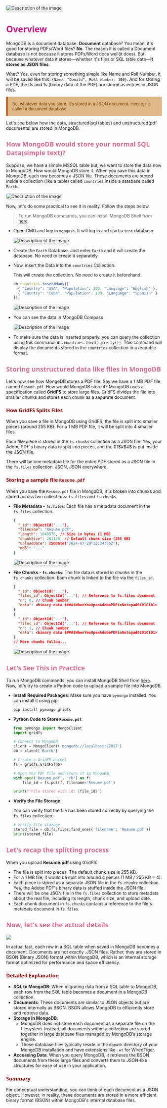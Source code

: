 

<img src="images/custom-image-2024-07-20-01-21-49.png" alt="Description of the image" style="max-width: 100%; height: auto; border: 1px solid #ddd; border-radius: 4px; box-shadow: 0 4px 8px rgba(0, 0, 0, 0.1);">


# <span style="color: #C71585;Font-family: Segoe UI, sans-serif;">Overview</span>

MongoDB is a document database. **Document** database? You mean, it's good for storing PDFs/Word files? **No**. The reason it is called a Document database is not because it stores PDFs/Word docs well(it does). But, because whatever data it stores—whether it's files or SQL table data—**it stores as JSON files**.

What? Yes, even for storing something simple like Name and Roll Number, it will be saved like this: `{Name: "Donald", Roll Number: 100}`. And for storing a PDF, the 0s and 1s (binary data of the PDF) are stored as entries in JSON files.

<p style="color: #804000; font-family: 'Trebuchet MS', Helvetica, sans-serif; background-color: BurlyWood; padding: 15px; border-left: 5px solid #b35900;">
So, whatever data you store, it’s stored in a JSON document. Hence, it's called a document database.
</p>


Let's see below how the data, structured(sql tables) and unstructured(pdf documents) are stored in MongoDB.

## <span style="color: #D87093;Font-family: Segoe UI, sans-serif;">How MongoDB would store your normal SQL Data(simple text)?</span>

Suppose, we have a simple MSSQL table but, we want to store the data now in MongoDB. How would MongoDB store it. When you save this data in MongoDB, each row becomes a JSON file. These documents are stored inside a collection (like a table) called `countries` inside a database called `Earth`.


<img src="images/2024-08-13-15-17-19.png" alt="Description of the image" style="max-width: 100%; height: auto; border: 1px solid #ddd; border-radius: 4px; box-shadow: 0 4px 8px rgba(0, 0, 0, 0.1);">

Now, let's do some practical to see it in reality. Follow the steps below.

> To run MongoDB commands, you can install MongoDB Shell from [here](https://www.mongodb.com/try/download/shell).

- Open CMD and key in `mongosh`. It will log in and start a `test` database:

    <img src="images/custom-image-2024-07-20-02-12-02.png" alt="Description of the image" style="max-width: 100%; height: auto; border: 1px solid #ddd; border-radius: 4px; box-shadow: 0 4px 8px rgba(0, 0, 0, 0.1);">


- Create the `Earth` Database. Just enter `Earth` and it will create the database. No need to create it separately.
    
- Now, insert the Data into the `countries` Collection:
   
   This will create the collection. No need to create it beforehand.

    ```javascript
    db.countries.insertMany([
      { "Country": "USA", "Population": 300, "Language": "English" },
      { "Country": "Cuba", "Population": 100, "Language": "Spanish" }
    ]);
    ```
    <img src="images/custom-image-2024-07-20-02-22-46.png" alt="Description of the image" style="max-width: 100%; height: auto; border: 1px solid #ddd; border-radius: 4px; box-shadow: 0 4px 8px rgba(0, 0, 0, 0.1);">

- You can see the data in MongoDB Compass

    <img src="images/custom-image-2024-07-20-02-26-34.png" alt="Description of the image" style="max-width: 100%; height: auto; border: 1px solid #ddd; border-radius: 4px; box-shadow: 0 4px 8px rgba(0, 0, 0, 0.1);">

- To make sure the data is inserted properly. you can query the collection using this command: `db.countries.find().pretty();`. This command will display the documents stored in the `countries` collection in a readable format.

## <span style="color: #D87093;Font-family: Segoe UI, sans-serif;">Storing unstructured data like files in MongoDB</span>

Let's now see how MongoDB stores a PDF file. Say we have a 1 MB PDF file named `Resume.pdf`. How would MongoDB store it? MongoDB uses a specification called **GridFS** to store large files. GridFS divides the file into smaller chunks and stores each chunk as a separate document.

### <span style="color: #8B0000;Font-family: Segoe UI, sans-serif;">How GridFS Splits Files</span>

When you save a file in MongoDB using GridFS, the file is split into smaller pieces (around 255 KB). For a 1 MB PDF file, it will be split into 4 smaller files.

Each file-piece is stored in the `fs.chunks` collection as a JSON file. Yes, your Adobe PDF's binary data is split into pieces, and the 01$#$#$ is put inside the JSON file.

There will be one metadata file for the entire PDF stored as a JSON file in the `fs.files` collection. JSON, JSON everywhere.

### <span style="color: #8B0000;Font-family: Segoe UI, sans-serif;">Storing a sample file `Resume.pdf`</span>

When you save the `Resume.pdf` file in MongoDB, it is broken into chunks and stored across two collections: `fs.files` and `fs.chunks`.

- **File Metadata - `fs.files`**:
   Each file has a metadata document in the `fs.files` collection.

    ```json
    {
      "_id": ObjectId("..."),
      "filename": "Resume.pdf",
      "length": 1048576, // Size in bytes (1 MB)
      "chunkSize": 261120, // Default chunk size (255 KB)
      "uploadDate": ISODate("2024-07-20T12:34:56Z"),
      "md5": "..."
    }
    ```
   
    <img src="images/custom-image-2024-07-20-02-59-47.png" alt="Description of the image" style="max-width: 100%; height: auto; border: 1px solid #ddd; border-radius: 4px; box-shadow: 0 4px 8px rgba(0, 0, 0, 0.1);">

- **File Chunks - `fs.chunks`**:
   The file data is stored in chunks in the `fs.chunks` collection. Each chunk is linked to the file via the `files_id`.

    ```json
    {
      "_id": ObjectId("..."),
      "files_id": ObjectId("..."), // Reference to fs.files document
      "n": 0, // Chunk number
      "data": <binary data $###$WhenYouOpenAdobePDFinNotepad01010101>
    }
    {
      "_id": ObjectId("..."),
      "files_id": ObjectId("..."), // Reference to fs.files document
      "n": 1, // Chunk number
      "data": <binary data $###$WhenYouOpenAdobePDFinNotepad01010101>
    }
    // More chunks follow...
    ```
    <img src="images/custom-image-2024-07-20-02-57-56.png" alt="Description of the image" style="max-width: 100%; height: auto; border: 1px solid #ddd; border-radius: 4px; box-shadow: 0 4px 8px rgba(0, 0, 0, 0.1);">

## <span style="color: #D87093;Font-family: Segoe UI, sans-serif;">Let's See This in Practice</span>

To run MongoDB commands, you can install MongoDB Shell from [here](https://www.mongodb.com/try/download/shell). Now, let's try to create a Python code to upload a sample file into MongoDB.

- **Install Required Packages**:
   Make sure you have `pymongo` installed. You can install it using pip:

   ```bash
   pip install pymongo gridfs
   ```

- **Python Code to Store `Resume.pdf`**:

    ```python
    from pymongo import MongoClient
    import gridfs

    # Connect to MongoDB
    client = MongoClient('mongodb://localhost:27017')
    db = client['Earth']

    # Create a GridFS bucket
    fs = gridfs.GridFS(db)

    # Open the PDF file and store it in MongoDB
    with open('Resume.pdf', 'rb') as f:
        file_id = fs.put(f, filename='Resume.pdf')

    print(f'File stored with id: {file_id}')
    ```

- **Verify the File Storage**:

   You can verify that the file has been stored correctly by querying the `fs.files` collection:

    ```python
    # Verify file storage
    stored_file = db.fs.files.find_one({'filename': 'Resume.pdf'})
    print(stored_file)
    ```

## <span style="color: #D87093;Font-family: Segoe UI, sans-serif;">Let's recap the splitting process</span>

When you upload **Resume.pdf** using GridFS:
- The file is split into pieces. The default chunk size is 255 KB.
- For a 1 MB file, it would be split into around 4 pieces (1 MB / 255 KB ≈ 4).
- Each piece is stored as a separate JSON file in the `fs.chunks` collection. Yes, the Adobe PDF's binary data is stuffed inside the JSON file.
- There will be one JSON file in the `fs.files` collection to store metadata about the real file, including its length, chunk size, and upload date.
- Each chunk document in `fs.chunks` contains a reference to the file's metadata document in `fs.files`.


## <span style="color: #D87093;Font-family: Segoe UI, sans-serif;">Now, let's see the actual details</span>

![](images/custom-image-2024-07-21-01-07-30.png)

In actual fact, each row in a SQL table when saved in MongoDB becomes a document. Documents are not exactly .JSON files. Rather, they are stored in BSON (Binary JSON) format within MongoDB, which is an internal storage format optimized for performance and space efficiency.

### <span style="color: #8B0000;Font-family: Segoe UI, sans-serif;">Detailed Explanation</span>

- **SQL to MongoDB**: When migrating data from a SQL table to MongoDB, each row from the SQL table becomes a document in a MongoDB collection.
- **Documents**: These documents are similar to JSON objects but are stored internally as BSON. BSON allows MongoDB to efficiently store and retrieve data.
- **Storage in MongoDB**: 
  - MongoDB does not store each document as a separate file on the filesystem. Instead, all documents within a collection are stored together in large database files managed by MongoDB’s storage engine.
  - These database files typically reside in the `dbpath` directory of your MongoDB installation and have extensions like `.wt` for WiredTiger.
- **Accessing Data**: When you query MongoDB, it retrieves the BSON documents from these large files and converts them to JSON-like structures for ease of use in your application.

### <span style="color: #8B0000;Font-family: Segoe UI, sans-serif;">Summary</span>

For conceptual understanding, you can think of each document as a JSON object. However, in reality, these documents are stored in a more efficient binary format (BSON) within MongoDB's internal database files.